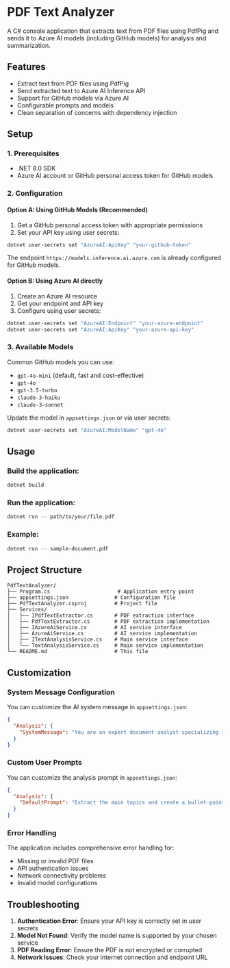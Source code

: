 # PDF Text Analyzer

A C# console application that extracts text from PDF files using PdfPig and sends it to Azure AI models (including GitHub models) for analysis and summarization.

## Features

- Extract text from PDF files using PdfPig
- Send extracted text to Azure AI Inference API
- Support for GitHub models via Azure AI
- Configurable prompts and models
- Clean separation of concerns with dependency injection

## Setup

### 1. Prerequisites

- .NET 8.0 SDK
- Azure AI account or GitHub personal access token for GitHub models

### 2. Configuration

#### Option A: Using GitHub Models (Recommended)

1. Get a GitHub personal access token with appropriate permissions
2. Set your API key using user secrets:

```bash
dotnet user-secrets set "AzureAI:ApiKey" "your-github-token"
```

The endpoint `https://models.inference.ai.azure.com` is already configured for GitHub models.

#### Option B: Using Azure AI directly

1. Create an Azure AI resource
2. Get your endpoint and API key
3. Configure using user secrets:

```bash
dotnet user-secrets set "AzureAI:Endpoint" "your-azure-endpoint"
dotnet user-secrets set "AzureAI:ApiKey" "your-azure-api-key"
```

### 3. Available Models

Common GitHub models you can use:
- `gpt-4o-mini` (default, fast and cost-effective)
- `gpt-4o`
- `gpt-3.5-turbo`
- `claude-3-haiku`
- `claude-3-sonnet`

Update the model in `appsettings.json` or via user secrets:

```bash
dotnet user-secrets set "AzureAI:ModelName" "gpt-4o"
```

## Usage

### Build the application:

```bash
dotnet build
```

### Run the application:

```bash
dotnet run -- path/to/your/file.pdf
```

### Example:

```bash
dotnet run -- sample-document.pdf
```

## Project Structure

```
PdfTextAnalyzer/
├── Program.cs                      # Application entry point
├── appsettings.json               # Configuration file
├── PdfTextAnalyzer.csproj         # Project file
├── Services/
│   ├── IPdfTextExtractor.cs       # PDF extraction interface
│   ├── PdfTextExtractor.cs        # PDF extraction implementation
│   ├── IAzureAiService.cs         # AI service interface
│   ├── AzureAiService.cs          # AI service implementation
│   ├── ITextAnalysisService.cs    # Main service interface
│   └── TextAnalysisService.cs     # Main service implementation
└── README.md                      # This file
```

## Customization

### System Message Configuration

You can customize the AI system message in `appsettings.json`:

```json
{
  "Analysis": {
    "SystemMessage": "You are an expert document analyst specializing in technical documentation. Provide detailed analysis with structured insights."
  }
}
```

### Custom User Prompts

You can customize the analysis prompt in `appsettings.json`:

```json
{
  "Analysis": {
    "DefaultPrompt": "Extract the main topics and create a bullet-point summary:"
  }
}
```

### Error Handling

The application includes comprehensive error handling for:
- Missing or invalid PDF files
- API authentication issues
- Network connectivity problems
- Invalid model configurations

## Troubleshooting

1. **Authentication Error**: Ensure your API key is correctly set in user secrets
2. **Model Not Found**: Verify the model name is supported by your chosen service
3. **PDF Reading Error**: Ensure the PDF is not encrypted or corrupted
4. **Network Issues**: Check your internet connection and endpoint URL
